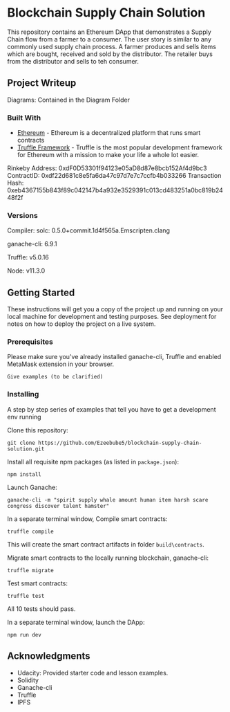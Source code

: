 # Blockchain Supply Chain Solution

This repository contains an Ethereum DApp that demonstrates a Supply Chain flow from a farmer to a consumer. The user story is similar to any commonly used supply chain process. A farmer produces and sells items which are bought, received and sold by the distributor. The retailer buys from the distributor and sells to teh consumer.

## Project Writeup
Diagrams: Contained in the Diagram Folder

### Built With

* [Ethereum](https://www.ethereum.org/) - Ethereum is a decentralized platform that runs smart contracts
* [Truffle Framework](http://truffleframework.com/) - Truffle is the most popular development framework for Ethereum with a mission to make your life a whole lot easier.

Rinkeby Address: 0xdF0D53301f94123e05aD8d87e8bcb152Af4d9bc3
ContractID: 0xdf22d681c8e5fa6da47c97d7e7c7ccfb4b033266
Transaction Hash: 0xeb4367155b843f89c042147b4a932e3529391c013cd483251a0bc819b2448f2f

### Versions
Compiler: solc: 0.5.0+commit.1d4f565a.Emscripten.clang

ganache-cli: 6.9.1


Truffle: v5.0.16

Node: v11.3.0

## Getting Started

These instructions will get you a copy of the project up and running on your local machine for development and testing purposes. See deployment for notes on how to deploy the project on a live system.

### Prerequisites

Please make sure you've already installed ganache-cli, Truffle and enabled MetaMask extension in your browser.

```
Give examples (to be clarified)
```

### Installing

A step by step series of examples that tell you have to get a development env running

Clone this repository:

```
git clone https://github.com/Ezeebube5/blockchain-supply-chain-solution.git
```

Install all requisite npm packages (as listed in ```package.json```):

```
npm install
```

Launch Ganache:

```
ganache-cli -m "spirit supply whale amount human item harsh scare congress discover talent hamster"
```

In a separate terminal window, Compile smart contracts:

```
truffle compile
```

This will create the smart contract artifacts in folder ```build\contracts```.

Migrate smart contracts to the locally running blockchain, ganache-cli:

```
truffle migrate
```


Test smart contracts:

```
truffle test
```

All 10 tests should pass.


In a separate terminal window, launch the DApp:

```
npm run dev
```




## Acknowledgments
* Udacity: Provided starter code and lesson examples.
* Solidity
* Ganache-cli
* Truffle
* IPFS
